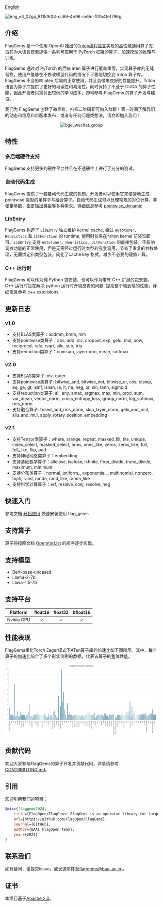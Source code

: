 [English](./README.md)

![img_v3_02gp_8115f603-cc89-4e96-ae9d-f01b4fef796g](https://github.com/user-attachments/assets/97950fc6-62bb-4b6a-b8d5-5751c14492fa)

## 介绍

FlagGems 是一个使用 OpenAI 推出的[Triton编程语言](https://github.com/openai/triton)实现的高性能通用算子库，旨在为大语言模型提供一系列可应用于 PyTorch 框架的算子，加速模型的推理与训练。

FlagGems 通过对 PyTorch 的后端 aten 算子进行覆盖重写，实现算子库的无缝替换，使用户能够在不修改模型代码的情况下平稳地切换到 triton 算子库。FlagGems 不会影响 aten 后端的正常使用，并且会带来良好的性能提升。Triton 语言为算子库提供了更好的可读性和易用性，同时保持了不逊于 CUDA 的算子性能，因此开发者只需付出较低的学习成本，即可参与 FlagGems 的算子开发与建设。

我们为 FlagGems 创建了微信群。扫描二维码即可加入群聊！第一时间了解我们的动态和信息和新版本发布，或者有任何问题或想法，请立即加入我们！

<p align="center">
 <img src="https://github.com/user-attachments/assets/69019a23-0550-44b1-ac42-e73f06cb55d6" alt="bge_wechat_group" class="center" width="200">
</p>

## 特性

### 多后端硬件支持
FlagGems 支持更多的硬件平台并且在不通硬件上进行了充分的测试。

### 自动代码生成
FlagGems 提供了一套自动代码生成的机制，开发者可以使用它来便捷地生成 pointwise 类型的单算子与融合算子。自动代码生成可以处理常规的对位计算、非张量参数、指定输出类型等多种需求。详细信息参考 [pointwise_dynamic](docs/pointwise_dynamic.md)

### LibEntry
FlagGems 构造了 `LibEntry` 独立维护 kernel cache, 绕过 `Autotuner`、`Heuristics` 和 `JitFunction` 的 runtime, 使用时仅需在 triton kernel 前装饰即可。`LibEntry` 支持 `Autotuner`、`Heuristics`、`JitFunction` 的直接包装，不影响调参功能的正常使用，但是无需经过运行时类型的嵌套调用，节省了重复的参数处理，无需绑定和类型包装，简化了cache key 格式，减少不必要的键值计算。

### C++ 运行时
FlagGems 可以作为纯 Python 包安装，也可以作为带有 C++ 扩展的包安装。C++ 运行时旨在解决 python 运行时开销昂贵的问题, 提高整个端到端的性能，详细信息参考 [c++ extensions](docs/build_flaggems_with_c_extensions.md)

## 更新日志

### v1.0
- 支持BLAS类算子：addmm, bmm, mm
- 支持pointwise类算子：abs, add, div, dropout, exp, gelu, mul, pow, reciprocal, relu, rsqrt, silu, sub, triu
- 支持reduction类算子：cumsum, layernorm, mean, softmax

### v2.0
- 支持BLAS类算子: mv, outer
- 支持pointwise类算子: bitwise_and, bitwise_not, bitwise_or, cos, clamp, eq, ge, gt, isinf, isnan, le, lt, ne, neg, or, sin, tanh, sigmoid
- 支持reduction类算子: all, any, amax, argmax, max, min, prod, sum, var_mean, vector_norm, cross_entropy_loss, group_norm, log_softmax, rms_norm
- 支持融合算子: fused_add_rms_norm, skip_layer_norm, gelu_and_mul, silu_and_mul, apply_rotary_position_embedding

### v2.1
- 支持Tensor类算子：where, arange, repeat, masked_fill, tile, unique, index_select, masked_select, ones, ones_like, zeros, zeros_like, full, full_like, flip, pad
- 支持神经网络类算子：embedding
- 支持基础数学算子：allclose, isclose, isfinite, floor_divide, trunc_divide, maximum, minimum
- 支持分布类算子：normal, uniform_, exponential_, multinomial, nonzero, topk, rand, randn, rand_like, randn_like
- 支持科学计算算子：erf, resolve_conj, resolve_neg

## 快速入门

参考文档 [开始使用](docs/get_start_with_flaggems.md) 快速安装使用 flag_gems

## 支持算子

算子将按照文档 [OperatorList](docs/operator_list.md) 的顺序逐步实现。

## 支持模型

- Bert-base-uncased
- Llama-2-7b
- Llava-1.5-7b

## 支持平台

| Platform | float16 | float32 | bfloat16 |
| :---: | :---: | :---: | :---: |
| Nvidia GPU | ✓ | ✓ | ✓ |

## 性能表现

FlagGems相比Torch Eager模式下ATen算子库的加速比如下图所示。其中，每个算子的加速比综合了多个形状测例的数据，代表该算子的整体性能。

![算子加速比](./docs/assets/speedup-20250423.png)

## 贡献代码

欢迎大家参与FlagGems的算子开发并贡献代码，详情请参考[CONTRIBUTING.md](/CONTRIBUTING_cn.md)。

## 引用

欢迎引用我们的项目：

```bibtex
@misc{flaggems2024,
    title={FlagOpen/FlagGems: FlagGems is an operator library for large language models implemented in the Triton language.},
    url={https://github.com/FlagOpen/FlagGems},
    journal={GitHub},
    author={BAAI FlagOpen team},
    year={2024}
}
```

## 联系我们

如有疑问，请提交issue，或发送邮件至<a href="mailto:flaggems@baai.ac.cn">flaggems@baai.ac.cn</a>。

## 证书

本项目基于[Apache 2.0](./LICENSE)。
